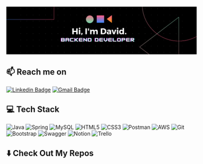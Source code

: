 ![Banner](banner.png)


<!-- ================================ -->
<!-- Tools -->
## 📫 Reach me on
[![Linkedin Badge](https://img.shields.io/badge/-Linkedin-blue?style=flat&logo=Linkedin&logoColor=white&link=https://www.linkedin.com/in/david-frias-ruiz)](https://www.linkedin.com/in/david-frias-ruiz)
[![Gmail Badge](https://img.shields.io/badge/-adavidfruiz@gmail.com-c14438?style=flat&logo=Gmail&logoColor=white&link=mailto:adavidfruiz@gmail.com)](adavidfruiz@gmail.com)

<!-- [![LinkedIn](https://img.shields.io/badge/linkedin-%230077B5.svg?style=for-the-badge&logo=linkedin&logoColor=white)](www.linkedin.com/in/david-frias-ruiz)
![Gmail](https://img.shields.io/badge/adavidfruiz@gmail.com-D14836?style=for-the-badge&logo=gmail&logoColor=white) -->


## 💻 Tech Stack


![Java](https://img.shields.io/badge/java-%23ED8B00.svg?style=for-the-badge&logo=openjdk&logoColor=white)
![Spring](https://img.shields.io/badge/spring-%236DB33F.svg?style=for-the-badge&logo=spring&logoColor=white)
![MySQL](https://img.shields.io/badge/mysql-4479A1.svg?style=for-the-badge&logo=mysql&logoColor=white)
![HTML5](https://img.shields.io/badge/html5-%23E34F26.svg?style=for-the-badge&logo=html5&logoColor=white)
![CSS3](https://img.shields.io/badge/css3-%231572B6.svg?style=for-the-badge&logo=css3&logoColor=white)
![Postman](https://img.shields.io/badge/Postman-FF6C37?style=for-the-badge&logo=postman&logoColor=white)
![AWS](https://img.shields.io/badge/AWS-%23FF9900.svg?style=for-the-badge&logo=amazon-aws&logoColor=white)
![Git](https://img.shields.io/badge/git-%23F05033.svg?style=for-the-badge&logo=git&logoColor=white)
![Bootstrap](https://img.shields.io/badge/bootstrap-%238511FA.svg?style=for-the-badge&logo=bootstrap&logoColor=white)
![Swagger](https://img.shields.io/badge/-Swagger-%23Clojure?style=for-the-badge&logo=swagger&logoColor=white)
![Notion](https://img.shields.io/badge/Notion-%23000000.svg?style=for-the-badge&logo=notion&logoColor=white)
![Trello](https://img.shields.io/badge/Trello-%23026AA7.svg?style=for-the-badge&logo=Trello&logoColor=white)

<!-- =========================== -->
<!-- Stats -->

<!-- ## 📈 Stats

![Anurag's GitHub stats](https://github-readme-stats.vercel.app/api?username=Adavidfr&show_icons=true&theme=tokyonight)
![Top Langs](https://github-readme-stats.vercel.app/api/top-langs/?username=Adavidfr&layout=compact&theme=tokyonight) -->

## ⬇️ Check Out My Repos